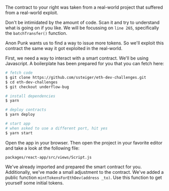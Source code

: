 The contract to your right was taken from a real-world project that suffered from a real-world exploit.

Don't be intimidated by the amount of code. Scan it and try to understand what is going on if you like.
We will be focussing on `line 265`, specifically the `batchTransfer()` function.

Anon Punk wants us to find a way to issue more tokens. So we'll exploit this contract the same way it got exploited in the real-world.

First, we need a way to interact with a smart contract.
We'll be using Javascript.
A boilerplate has been prepared for you that you can fetch here:

```bash
# fetch code
$ git clone https://github.com/ssteiger/eth-dev-challenges.git
$ cd eth-dev-challenges
$ git checkout underflow-bug

# install dependencies
$ yarn

# deploy contracts
$ yarn deploy

# start app
# when asked to use a different port, hit yes
$ yarn start
```

Open the app in your browser.
Then open the project in your favorite editor and take a look at the following file:

```text
packages/react-app/src/views/Script.js
```

We've already imported and prepared the smart contract for you.
Additionally, we've made a small adjustment to the contract. We've added a public function `mintTokensForEthDev(address _to)`.
Use this function to get yourself some initial tokens.

